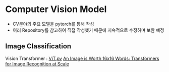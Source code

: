 # Computer Vision Model
* CV분야의 주요 모델을 pytorch를 통해 작성
* 여러 Repository를 참고하여 직접 작성했기 때문에 지속적으로 수정하며 보완 예정

## Image Classification
Vision Transformer : [ViT.py](https://github.com/taeoowl/Computer_Vision_Model/blob/main/ViT.py)
[An Image is Worth 16x16 Words: Transformers for Image Recognition at Scale](https://arxiv.org/abs/2010.11929)
